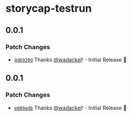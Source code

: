 # storycap-testrun

## 0.0.1

### Patch Changes

- [`4d6920d`](https://github.com/reg-viz/storycap-testrun/commit/4d6920dbae287baaae90d61832e9d58e990a19b8) Thanks [@wadackel](https://github.com/wadackel)! - Initial Release :tada:

## 0.0.1

### Patch Changes

- [`e089edb`](https://github.com/reg-viz/storycap-testrun/commit/e089edba9ec8a415cbb5b81c9740c2eed13973ea) Thanks [@wadackel](https://github.com/wadackel)! - Initial Release :tada:
